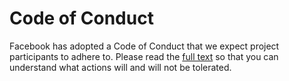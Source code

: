 # Code of Conduct

Facebook has adopted a Code of Conduct that we expect project participants to
adhere to.
Please read the [full text](https://code.fb.com/codeofconduct/)
so that you can understand what actions will and will not be tolerated.
